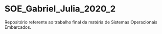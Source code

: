 # SOE_Gabriel_Julia_2020_2
Repositório referente ao trabalho final da matéria de Sistemas Operacionais Embarcados.
